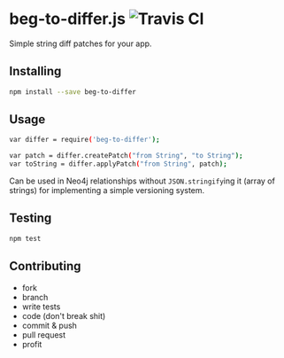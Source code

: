 beg-to-differ.js ![Travis CI](https://travis-ci.org/Schniz/beg-to-differ.svg)
================

Simple string diff patches for your app.

Installing
----------

```bash
npm install --save beg-to-differ
```

Usage
-----

```bash
var differ = require('beg-to-differ');

var patch = differ.createPatch("from String", "to String");
var toString = differ.applyPatch("from String", patch);
```

Can be used in Neo4j relationships without `JSON.stringify`ing it (array of strings) for implementing a simple versioning system.

Testing
-------

```bash
npm test
```

Contributing
------------

- fork
- branch
- write tests
- code (don't break shit)
- commit & push
- pull request
- profit
